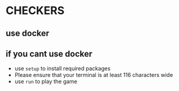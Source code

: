 # CHECKERS

## use docker

## if you cant use docker

* use `setup` to install required packages
* Please ensure that your terminal is at least 116 characters wide
* use `run` to play the game
